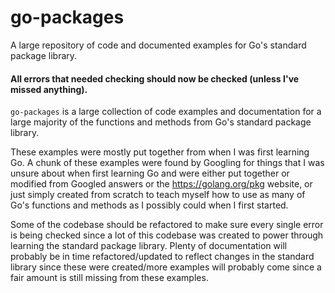 # go-packages
A large repository of code and documented examples for Go's standard package library.

#### All errors that needed checking should now be checked (unless I've missed anything).

`go-packages` is a large collection of code examples and documentation for a large majority of the functions and methods from Go's standard package library.

These examples were mostly put together from when I was first learning Go.
A chunk of these examples were found by Googling for things that I was unsure about when first learning Go and were either put together or modified from Googled answers or the https://golang.org/pkg website, or just simply created from scratch to teach myself how to use as many of Go's functions and methods as I possibly could when I first started.

Some of the codebase should be refactored to make sure every single error is being checked since a lot of this codebase was created to power through learning the standard package library. Plenty of documentation will probably be in time refactored/updated to reflect changes in the standard library since these were created/more examples will probably come since a fair amount is still missing from these examples.
